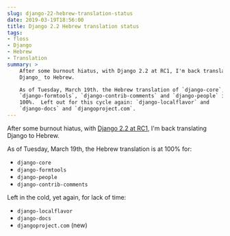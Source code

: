 ```yaml
---
slug: django-22-hebrew-translation-status
date: 2019-03-19T18:56:00
title: Django 2.2 Hebrew translation status
tags: 
- floss
- Django
- Hebrew
- Translation
summary: >
    After some burnout hiatus, with Django 2.2 at RC1, I'm back translating
    Django_ to Hebrew.

    As of Tuesday, March 19th. the Hebrew translation of `django-core`,
    `django-formtools`, `django-contrib-comments` and `django-people` is back at
    100%.  Left out for this cycle again: `django-localflavor` and
    `django-docs` and `djangoproject.com`.
---
```


After some burnout hiatus, with [Django 2.2 at RC1](https://groups.google.com/d/msg/django-developers/eR9H7bwhVS4/Nxb7vYq4CgAJ),
I'm back translating Django to Hebrew.

As of Tuesday, March 19th, the Hebrew translation is at 100% for:

* `django-core`
* `django-formtools`
* `django-people`
* `django-contrib-comments`

Left in the cold, yet again, for lack of time:

* `django-localflavor`
* `django-docs`
* `djangoproject.com` (new)

